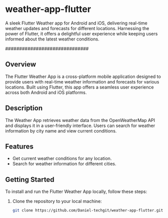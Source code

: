 # weather-app-flutter
A sleek Flutter Weather app for Android and iOS, delivering real-time weather updates and forecasts for different locations. Harnessing the power of Flutter, it offers a delightful user experience while keeping users informed about the latest weather conditions.


##############################


## Overview

The Flutter Weather App is a cross-platform mobile application designed to provide users with real-time weather information and forecasts for various locations. Built using Flutter, this app offers a seamless user experience across both Android and iOS platforms.

## Description

The Weather App retrieves weather data from the OpenWeatherMap API and displays it in a user-friendly interface. Users can search for weather information by city name and view current conditions.

## Features

- Get current weather conditions for any location.
- Search for weather information for different cities.

## Getting Started

To install and run the Flutter Weather App locally, follow these steps:

1. Clone the repository to your local machine:

   ```bash
   git clone https://github.com/Daniel-techgit/weather-app-flutter.git
